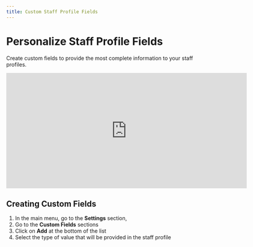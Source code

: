 ```yaml
---
title: Custom Staff Profile Fields
---
```


# Personalize Staff Profile Fields

Create custom fields to provide the most complete information to your staff profiles.

<iframe width="640" height="308" src="https://www.loom.com/embed/a0b1be80abdd43f9b41df787d54b9ed2" frameborder="0" webkitallowfullscreen mozallowfullscreen allowfullscreen></iframe>

## Creating Custom Fields

1. In the main menu, go to the **Settings** section,
2. Go to the **Custom Fields** sections
3. Click on **Add** at the bottom of the list
4. Select the type of value that will be provided in the staff profile

